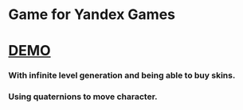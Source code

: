 # Game for Yandex Games
# [DEMO](https://rianranlee.github.io/Jump-by-Jump)
### With infinite level generation and being able to buy skins.
### Using quaternions to move character.
